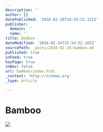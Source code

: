 ```yaml
---
description: ''
author: []
datePublished: '2016-02-28T10:34:22.121Z'
publisher:
  domain: ''
  name: ''
title: Bamboo
dateModified: '2016-02-24T15:54:52.165Z'
sourcePath: _posts/2016-02-28-bamboo.md
published: true
inFeed: true
hasPage: true
inNav: false
url: bamboo/index.html
_context: 'http://schema.org'
_type: Article

---
```

# Bamboo
![](https://the-grid-user-content.s3-us-west-2.amazonaws.com/86e40d87-4328-4a1f-ad60-3df442617512.png)